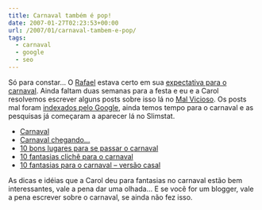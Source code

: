 ```yaml
---
title: Carnaval também é pop!
date: 2007-01-27T02:23:53+00:00
url: /2007/01/carnaval-tambem-e-pop/
tags:
  - carnaval
  - google
  - seo
---
```


Só para constar… O [Rafael][1] estava certo em sua [expectativa para o carnaval][2]. Ainda faltam duas semanas para a festa e eu e a Carol resolvemos escrever alguns posts sobre isso lá no [Mal Vicioso][3]. Os posts mal foram [indexados pelo Google][4], ainda temos tempo para o carnaval e as pesquisas já começaram a aparecer lá no Slimstat.

- [Carnaval][5]
- [Carnaval chegando…][6]
- [10 bons lugares para se passar o carnaval][7]
- [10 fantasias clichê para o carnaval][8]
- [10 fantasias para o carnaval – versão casal][9]

As dicas e idéias que a Carol deu para fantasias no carnaval estão bem interessantes, vale a pena dar uma olhada… E se você for um blogger, vale a pena escrever sobre o carnaval, se ainda não fez isso.

[1]: http://novo-mundo.org/
[2]: http://blogverde.com/carnaval/
[3]: http://malvicioso.com/
[4]: http://www.google.com/search?q=site:malvicioso.com+carnaval
[5]: http://malvicioso.com/categorias/carnaval/
[6]: http://malvicioso.com/2007/01/20/carnaval-chegando/
[7]: http://malvicioso.com/2007/01/22/10-bons-lugares-para-se-passar-o-carnaval/
[8]: http://malvicioso.com/2007/01/23/10-fantasias-cliche-para-o-carnaval/
[9]: http://malvicioso.com/2007/01/24/10-ideias-de-fantasia-para-o-carnaval-versao-casal/
